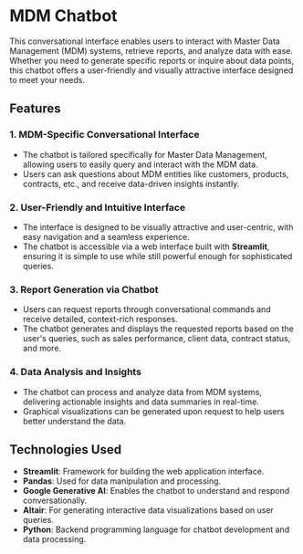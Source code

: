 # MDM Chatbot

This conversational interface enables users to interact with Master Data Management (MDM) systems, retrieve reports, and analyze data with ease. Whether you need to generate specific reports or inquire about data points, this chatbot offers a user-friendly and visually attractive interface designed to meet your needs.

## Features

### 1. **MDM-Specific Conversational Interface**
   - The chatbot is tailored specifically for Master Data Management, allowing users to easily query and interact with the MDM data.
   - Users can ask questions about MDM entities like customers, products, contracts, etc., and receive data-driven insights instantly.

### 2. **User-Friendly and Intuitive Interface**
   - The interface is designed to be visually attractive and user-centric, with easy navigation and a seamless experience.
   - The chatbot is accessible via a web interface built with **Streamlit**, ensuring it is simple to use while still powerful enough for sophisticated queries.

### 3. **Report Generation via Chatbot**
   - Users can request reports through conversational commands and receive detailed, context-rich responses.
   - The chatbot generates and displays the requested reports based on the user's queries, such as sales performance, client data, contract status, and more.

### 4. **Data Analysis and Insights**
   - The chatbot can process and analyze data from MDM systems, delivering actionable insights and data summaries in real-time.
   - Graphical visualizations can be generated upon request to help users better understand the data.

## Technologies Used

- **Streamlit**: Framework for building the web application interface.
- **Pandas**: Used for data manipulation and processing.
- **Google Generative AI**: Enables the chatbot to understand and respond conversationally.
- **Altair**: For generating interactive data visualizations based on user queries.
- **Python**: Backend programming language for chatbot development and data processing.
